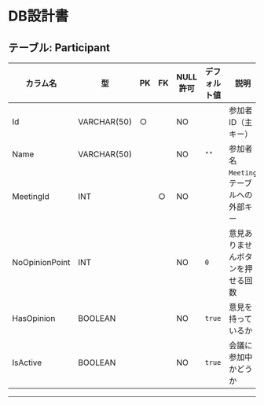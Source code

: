 # DB設計書

## テーブル: Participant

| カラム名      | 型          | PK | FK | NULL許可 | デフォルト値 | 説明                          |
|---------------|-------------|-----|-----|----------|--------------|-------------------------------|
| Id            | VARCHAR(50) | ○   |     | NO       |              | 参加者ID（主キー）            |
| Name          | VARCHAR(50) |     |     | NO       | `""`           | 参加者名                      |
| MeetingId     | INT         |     | ○   | NO       |              | `Meeting` テーブルへの外部キー |
| NoOpinionPoint| INT         |     |     | NO       | `0`          | 意見ありませんボタンを押せる回数 |
| HasOpinion    | BOOLEAN     |     |     | NO       | `true`       | 意見を持っているか            |
| IsActive      | BOOLEAN     |     |     | NO       | `true`       | 会議に参加中かどうか   |

---